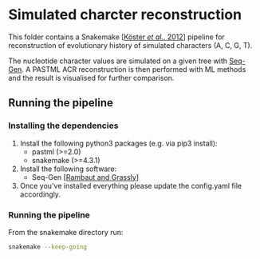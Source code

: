 # Simulated charcter reconstruction

This folder contains a Snakemake [[Köster *et al.*, 2012](https://doi.org/10.1093/bioinformatics/bts480)] pipeline 
for reconstruction of evolutionary history of simulated characters (A, C, G, T).

The nucleotide character values are simulated on a given tree with [Seq-Gen](https://github.com/rambaut/Seq-Gen). 
A PASTML ACR reconstruction is then performed with ML methods and the result is visualised for further comparison.


## Running the pipeline

### Installing the dependencies
1. Install the following python3 packages (e.g. via pip3 install):
    * pastml (>=2.0)
    * snakemake (>=4.3.1)
2. Install the following software:
    * Seq-Gen [[Rambaut and Grassly](https://github.com/rambaut/Seq-Gen)]
3. Once you've installed everything please update the config.yaml file accordingly.

### Running the pipeline
From the snakemake directory run:
```bash
snakemake --keep-going
```



